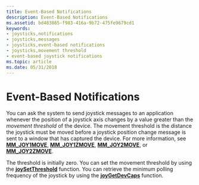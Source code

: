 ```yaml
---
title: Event-Based Notifications
description: Event-Based Notifications
ms.assetid: bd483865-f983-416a-9b72-475fe9679cd1
keywords:
- joysticks,notifications
- joysticks,messages
- joysticks,event-based notifications
- joysticks,movement threshold
- event-based joystick notifications
ms.topic: article
ms.date: 05/31/2018
---
```


# Event-Based Notifications

You can ask the system to send joystick messages to an application whenever the position of a joystick axis changes by a value greater than the *movement threshold* of the device. The movement threshold is the distance the joystick must be moved before a joystick position change message is sent to a window that has captured the device. For more information, see [**MM\_JOY1MOVE**](mm-joy1move.md), [**MM\_JOY1ZMOVE**](mm-joy1zmove.md), [**MM\_JOY2MOVE**](mm-joy2move.md), or [**MM\_JOY2ZMOVE**](mm-joy2zmove.md).

The threshold is initially zero. You can set the movement threshold by using the [**joySetThreshold**](https://msdn.microsoft.com/library/Dd757115(v=VS.85).aspx) function. You can retrieve the minimum polling frequency of the joystick by using the [**joyGetDevCaps**](https://msdn.microsoft.com/library/Dd757105(v=VS.85).aspx) function.

 

 




